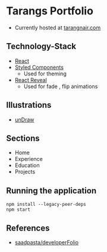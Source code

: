 # Tarangs Portfolio

- Currently hosted at [tarangnair.com](https://tarangnair.com/)

## Technology-Stack 

- [React](https://reactjs.org/docs/getting-started.html)
- [Styled Components](https://styled-components.com/)
    - Used for theming
- [React Reveal](https://www.react-reveal.com)
    - Used for fade , flip animations


## Illustrations 

- [unDraw](https://undraw.co/illustrations)


## Sections

- Home
- Experience
- Education 
- Projects 

## Running the application 

```
npm install --legacy-peer-deps
npm start
```


## References

- [saadpasta/developerFolio](https://github.com/saadpasta/developerFolio)